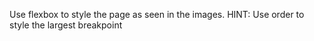 Use flexbox to style the page as seen in the images. 
HINT: Use order to style the largest breakpoint